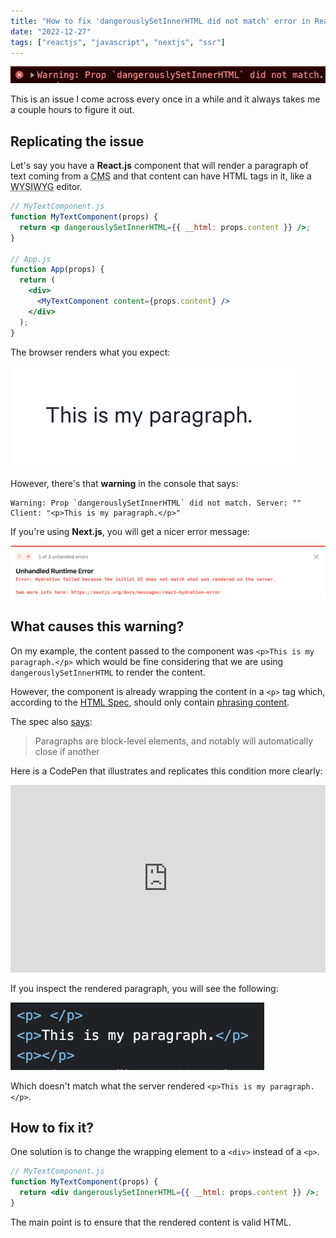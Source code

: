 ```yaml
---
title: "How to fix 'dangerouslySetInnerHTML did not match' error in React.js"
date: "2022-12-27"
tags: ["reactjs", "javascript", "nextjs", "ssr"]
---
```


![console.log error message on a browser](./images/console_log.png)

This is an issue I come across every once in a while and it always takes me a couple hours to figure it out.

## Replicating the issue
Let's say you have a **React.js** component that will render a paragraph of text coming from a <abbr title="Content Management System">CMS</abbr> and that content can have HTML tags in it, like a <abbr title="What You See Is What You Get">WYSIWYG</abbr> editor.

```jsx
// MyTextComponent.js
function MyTextComponent(props) {
  return <p dangerouslySetInnerHTML={{ __html: props.content }} />;
}

// App.js
function App(props) {
  return (
    <div>
      <MyTextComponent content={props.content} />
    </div>
  );
}
```

The browser renders what you expect:

![browser rendering the component](./images/output.png)

However, there's that **warning** in the console that says:

```
Warning: Prop `dangerouslySetInnerHTML` did not match. Server: "" Client: "<p>This is my paragraph.</p>" 
```
If you're using **Next.js**, you will get a nicer error message:

![Next.js error message](./images/next_js_error.png)

## What causes this warning?

On  my example, the content passed to the component was `<p>This is my paragraph.</p>` which would be fine considering that we are using `dangerouslySetInnerHTML` to render the content. 

However, the component is already wrapping the content in a `<p>` tag which, according to the [HTML Spec](https://html.spec.whatwg.org/multipage/dom.html#phrasing-content), should only contain [phrasing content](https://developer.mozilla.org/en-US/docs/Web/HTML/Content_categories#phrasing_content). 

The spec also [says](https://developer.mozilla.org/en-US/docs/Web/HTML/Element/p#:~:text=Paragraphs%20are%20block%2Dlevel%20elements%2C%20and%20notably%20will%20automatically%20close%20if%20another):

> Paragraphs are block-level elements, and notably will automatically close if another

Here is a CodePen that illustrates and replicates this condition more clearly:

<iframe height="300" style="width: 100%;" scrolling="no" title="Invalid nested paragraph tags" src="https://codepen.io/jpedroribeiro/embed/XWBXXPo?default-tab=html%2Cresult" frameborder="no" loading="lazy" allowtransparency="true" allowfullscreen="true">
  See the Pen <a href="https://codepen.io/jpedroribeiro/pen/XWBXXPo">
  Invalid nested paragraph tags</a> by Pedro Ribeiro (<a href="https://codepen.io/jpedroribeiro">@jpedroribeiro</a>)
  on <a href="https://codepen.io">CodePen</a>.
</iframe>

If you inspect the rendered paragraph, you will see the following:

![paragraph with invalid nested tags](./images/dom_tree.png)

Which doesn't match what the server rendered `<p>This is my paragraph.</p>`.

## How to fix it?

One solution is to change the wrapping element to a `<div>` instead of a `<p>`.

```jsx
// MyTextComponent.js
function MyTextComponent(props) {
  return <div dangerouslySetInnerHTML={{ __html: props.content }} />;
}   
```

The main point is to ensure that the rendered content is valid HTML. 